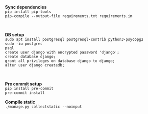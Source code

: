 **Sync dependencies** <br>
`pip install pip-tools` <br>
`pip-compile --output-file requirements.txt requirements.in` <br>

<br>

**DB setup** <br>
`sudo apt install postgresql postgresql-contrib python3-psycopg2` <br>
`sudo -iu postgres` <br>
`psql` <br>
`create user django with encrypted password 'django';` <br>
`create database django;` <br>
`grant all privileges on database django to django;` <br>
`alter user django createdb;` <br>

<br>

**Pre commit setup** <br>
`pip install pre-commit` <br>
`pre-commit install` <br>


**Compile static** <br>
`./manage.py collectstatic --noinput`